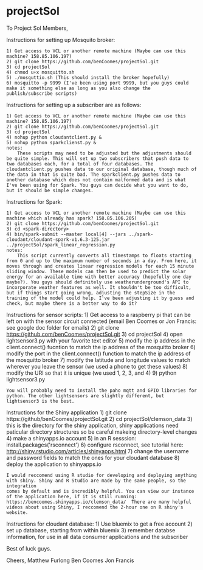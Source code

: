 # projectSol

To Project Sol Members,

Instructions for setting up Mosquito broker:

	1) Get access to VCL or another remote machine (Maybe can use this machine? 158.85.106.197)
	2) git clone https://github.com/benCoomes/projectSol.git
	3) cd projectSol
	4) chmod u+x mosquitto.sh
	5) ./mosquttio.sh (This should install the broker hopefully)
	6) mosquitto -p 9999 (I've been using port 9999, but you guys could make it something else as long as you also change the publish/subscribe scripts)

Instructions for setting up a subscriber are as follows:

	1) Get access to VCL or another remote machine (Maybe can use this machine? 158.85.106.197)
	2) git clone https://github.com/benCoomes/projectSol.git
	3) cd projectSol
	4) nohup python cloudantclient.py &
	5) nohup python sparkclienst.py &
	notes:
		These scripts may need to be adjusted but the adjustments should be quite simple. This will set up two subscribers that push data to two databases each, for a total of four databases. The cloudantclient.py pushes data to our original database, though much of the data in that is quite bad. The sparkclient.py pushes data to another database which does not contain malformed data and is what I've been using for Spark. You guys can decide what you want to do, but it should be simple changes.

Instructions for Spark:

	1) Get access to VCL or another remote machine (Maybe can use this machine which already has spark? 158.85.106.205)
	2) git clone https://github.com/benCoomes/projectSol.git
	3) cd <spark-directory>
	4) bin/spark-submit --master local[4] --jars ../spark-cloudant/cloudant-spark-v1.6.3-125.jar ../projectSol/spark_linear_regression.py 
	notes:
		This script currently converts all timestamps to floats starting from 0 and up to the maximum number of seconds in a day. From here, it moves through and creates linear regression models for each 15 minute sliding window. These models can then be used to predict the solar energy for an available time with better accuracy (hopefully one day maybe?). You guys should definitely use weatherunderground's API to incorporate weather features as well. It shouldn't be too difficult, but if things start going wrong, adjusting the stepSize in the training of the model could help. I've been adjusting it by guess and check, but maybe there is a better way to do it?

Instructions for sensor scripts: 
	1) Get access to a raspberry pi that can be left on with the sensor circuit connected (email Ben Coomes or Jon Francis: see google doc folder for emails)
	2) git clone https://github.com/benCoomes/projectSol.git
	3) cd projectSol
	4) open lightsensor3.py with your favorite text editor
	5) modify the ip address in the client.connect() fucntion to match the ip address of the mosquitto broker
	6) modify the port in the client.connect() function to match the ip address of the mosquitto broker
	7) modify the latitude and longitude values to match wherever you leave the sensor (we used a phone to get these values)
	8) modify the URI so that it is unique (we used 1, 2, 3, and 4)
	9) python lightsensor3.py

	You will probably need to install the paho mqtt and GPIO libraries for python. The other lightsensors are slightly different, but lightsensor3 is the best. 


Instructions for the Shiny application
	1) git clone https://github/benCoomes/projectSol.git
	2) cd projectSol/clemson_data
	3) this is the directory for the shiny application, shiny applications need paticular directory structures so be careful makeing directory-level changes
	4) make a shinyapps.io account
	5) in an R sesssion: install.packages('rsconnect')
	6) configure rsconnect, see tutorial here: http://shiny.rstudio.com/articles/shinyapps.html
	7) change the username and password fields to match the ones for your cloudant database
	8) deploy the application to shinyapps.io

	I would reccomend using R studio for developing and deploying anything with shiny. Shiny and R Studio are made by the same people, so the integration
	comes by default and is incredibly helpful. You can view our instance of the application here, if it is still running: 
	https://bencoomes.shinyapps.io/clemson_data/  There are many helpful videos about using Shiny, I reccomend the 2-hour one on R shiny's website. 


Instructions for cloudant database:
	1) Use bluemix to get a free account
	2) set up database, starting from within bluemix
	3) remember databse information, for use in all data consumer applications and the subscriber


Best of luck guys.

Cheers,
Matthew Furlong
Ben Coomes
Jon Francis
